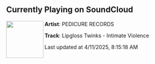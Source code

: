 ## Currently Playing on SoundCloud

[<img align="left" width="100" src="https://i1.sndcdn.com/artworks-lBfEkyzkcwnDcU6j-IEKFbw-t500x500.png">](https://soundcloud.com/pedicure-records/lipgloss-twinks-intimate-violence)

**Artist**: PEDICURE RECORDS 

**Track**: Lipgloss Twinks - Intimate Violence

Last updated at 4/11/2025, 8:15:18 AM
